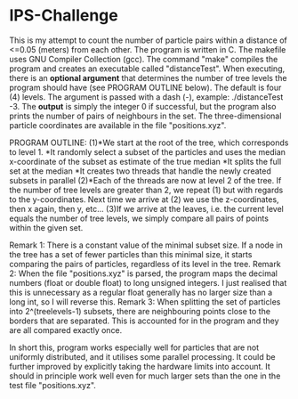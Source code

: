 # IPS-Challenge
This is my attempt to count the number of particle pairs within a distance of <=0.05 (meters) from each other.
The program is written in C.
The makefile uses GNU Compiler Collection (gcc). The command "make" compiles the program and creates an executable called "distanceTest".
When executing, there is an **optional argument** that determines the number of tree levels the program should have (see PROGRAM OUTLINE below). The default is four (4) levels. The argument is passed with a dash (-), example: ./distanceTest -3.
The **output** is simply the integer 0 if successful, but the program also prints the number of pairs of neighbours in the set.
The three-dimensional particle coordinates are available in the file "positions.xyz".

PROGRAM OUTLINE:
(1)*We start at the root of the tree, which corresponds to level 1.
*It randomly select a subset of the particles and uses the median x-coordinate of the subset as estimate of the true median
*It splits the full set at the median
*It creates two threads that handle the newly created subsets in parallel
(2)*Each of the threads are now at level 2 of the tree. If the number of tree levels are greater than 2, we repeat (1) but with regards to the y-coordinates.
 Next time we arrive at (2) we use the z-coordinates, then x again, then y, etc...
(3)If we arrive at the leaves, i.e. the current level equals the number of tree levels, we simply compare all pairs of points within the given set.

Remark 1: There is a constant value of the minimal subset size. If a node in the tree has a set of fewer particles 
than this minimal size, it starts comparing the pairs of particles, regardless of its level in the tree.
Remark 2: When the file "positions.xyz" is parsed, the program maps the decimal numbers (float or double float) to long unsigned integers. I just realised that this
is unnecessary as a regular float generally has no larger size than a long int, so I will reverse this.
Remark 3: When splitting the set of particles into 2^(treelevels-1) subsets, there are neighbouring points close to the borders that are separated. This is accounted for in the program and they are all compared exactly once.


In short this, program works especially well for particles that are not uniformly distributed, and it utilises some parallel processing.
It could be further improved by explicitly taking the hardware limits into account. It should in principle work well even for much larger sets than the one in the test file "positions.xyz".
